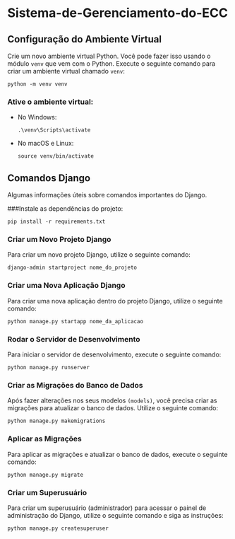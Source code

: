 # Sistema-de-Gerenciamento-do-ECC

## Configuração do Ambiente Virtual 


Crie um novo ambiente virtual Python. Você pode fazer isso usando o módulo `venv` que vem com o Python. Execute o seguinte comando para criar um ambiente virtual chamado `venv`: 
```
python -m venv venv
```

### Ative o ambiente virtual:

- No Windows:

  ```
  .\venv\Scripts\activate
  ```
-  No macOS e Linux:

    ```
    source venv/bin/activate
    ```
## Comandos Django 

 Algumas informações úteis sobre comandos importantes do Django.

###Instale as dependências do projeto:

```
pip install -r requirements.txt
```
### Criar um Novo Projeto Django

Para criar um novo projeto Django, utilize o seguinte comando:

``` 
django-admin startproject nome_do_projeto 
```


### Criar uma Nova Aplicação Django

Para criar uma nova aplicação dentro do projeto Django, utilize o seguinte comando:
```
python manage.py startapp nome_da_aplicacao
```

### Rodar o Servidor de Desenvolvimento

Para iniciar o servidor de desenvolvimento, execute o seguinte comando:
```
python manage.py runserver
```

### Criar as Migrações do Banco de Dados

Após fazer alterações nos seus modelos `(models)`, você precisa criar as migrações para atualizar o banco de dados. Utilize o seguinte comando:
```
python manage.py makemigrations
```
### Aplicar as Migrações

Para aplicar as migrações e atualizar o banco de dados, execute o seguinte comando:
```
python manage.py migrate
```

### Criar um Superusuário

Para criar um superusuário (administrador) para acessar o painel de administração do Django, utilize o seguinte comando e siga as instruções:
```
python manage.py createsuperuser

```
